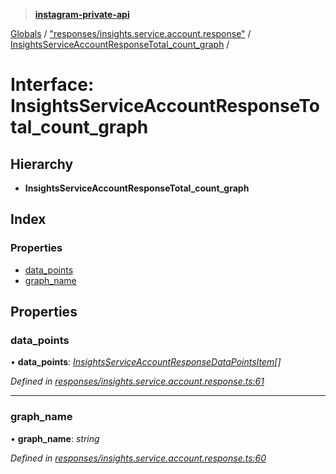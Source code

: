 > **[instagram-private-api](../README.md)**

[Globals](../README.md) / ["responses/insights.service.account.response"](../modules/_responses_insights_service_account_response_.md) / [InsightsServiceAccountResponseTotal_count_graph](_responses_insights_service_account_response_.insightsserviceaccountresponsetotal_count_graph.md) /

# Interface: InsightsServiceAccountResponseTotal_count_graph

## Hierarchy

* **InsightsServiceAccountResponseTotal_count_graph**

## Index

### Properties

* [data_points](_responses_insights_service_account_response_.insightsserviceaccountresponsetotal_count_graph.md#data_points)
* [graph_name](_responses_insights_service_account_response_.insightsserviceaccountresponsetotal_count_graph.md#graph_name)

## Properties

###  data_points

• **data_points**: *[InsightsServiceAccountResponseDataPointsItem](_responses_insights_service_account_response_.insightsserviceaccountresponsedatapointsitem.md)[]*

*Defined in [responses/insights.service.account.response.ts:61](https://github.com/dilame/instagram-private-api/blob/3e16058/src/responses/insights.service.account.response.ts#L61)*

___

###  graph_name

• **graph_name**: *string*

*Defined in [responses/insights.service.account.response.ts:60](https://github.com/dilame/instagram-private-api/blob/3e16058/src/responses/insights.service.account.response.ts#L60)*